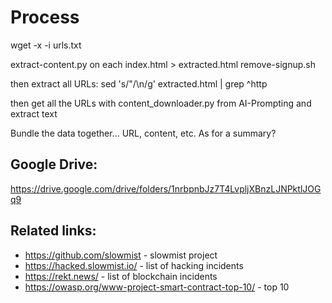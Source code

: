 # Process

wget -x -i urls.txt

extract-content.py on each index.html > extracted.html
remove-signup.sh

then extract all URLs:
sed 's/"/\n/g' extracted.html  | grep ^http

then get all the URLs with content_downloader.py from AI-Prompting and extract text

Bundle the data together... URL, content, etc. As for a summary?

## Google Drive:

https://drive.google.com/drive/folders/1nrbpnbJz7T4LvpljXBnzLJNPktlJOGq9

## Related links:

* https://github.com/slowmist - slowmist project
* https://hacked.slowmist.io/ - list of hacking incidents
* https://rekt.news/ - list of blockchain incidents
* https://owasp.org/www-project-smart-contract-top-10/ - top 10 
